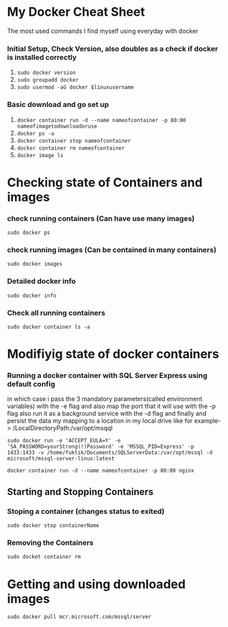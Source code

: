 # My Docker Cheat Sheet
The most used commands I find myself using everyday with docker

### Initial Setup, Check Version, also doubles as a check if docker is installed correctly
1. `sudo docker version`
2. `sudo groupadd docker`
3. `sudo usermod -aG docker $linuxusername`

### Basic download and go set up
1. `docker container run -d --name nameofcontainer -p 80:80 nameofimagetodownloadoruse`
2. `docker ps -a`
3. `docker container stop nameofcontainer`
4. `docker container rm nameofcontainer`
5. `docker image ls`

# Checking state of Containers and images
### check running containers (Can have use many images)
`sudo docker ps`
### check running images (Can be contained in many containers)
`sudo docker images`
### Detailed docker info
`sudo docker info`
### Check all running containers
`sudo docker container ls -a`

# Modifiyig state of docker containers

### Running a docker container with SQL Server Express using default config
in which case i pass the 3 mandatory parameters(called environment variables) with the -e flag  and also map the port that it will use with the -p flag also run it as a background service with the -d flag and finally and persist the data my mapping to a location in my local drive like  for example-> /LocalDirectoryPath:/var/opt/msqql 

`sudo docker run -e 'ACCEPT_EULA=Y' -e 'SA_PASSWORD=yourStrong(!)Password' -e 'MSSQL_PID=Express' -p 1433:1433 -v /home/fuktik/Documents/SQLServerData:/var/opt/mssql -d  microsoft/mssql-server-linux:latest`

`docker container run -d --name nameofcontainer -p 80:80 nginx`

## Starting and Stopping Containers
### Stoping a container (changes status to exited)
`sudo docker stop containerName`
### Removing the Containers
`sudo docket container rm `


# Getting and using downloaded images
`sudo docker pull mcr.microsoft.com/mssql/server`